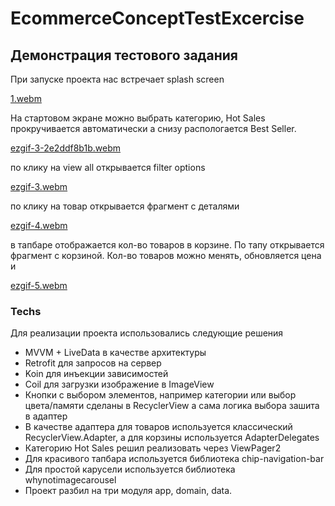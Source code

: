 # EcommerceConceptTestExcercise
## Демонстрация тестового задания

При запуске проекта нас встречает splash screen

[1.webm](https://user-images.githubusercontent.com/73552496/203527270-9a27de67-6630-4e53-8cdd-fdd78b7a0339.webm)

На стартовом экране можно выбрать категорию, Hot Sales прокручивается автоматически а снизу распологается Best Seller.

[ezgif-3-2e2ddf8b1b.webm](https://user-images.githubusercontent.com/73552496/203528016-3d278271-7386-4cf6-8a26-ff3694a7310c.webm)

по клику на view all открывается filter options

[ezgif-3.webm](https://user-images.githubusercontent.com/73552496/203529059-c8c840d7-5ab4-482f-b067-44a93b4b2636.webm)

по клику на товар открывается фрагмент с деталями

[ezgif-4.webm](https://user-images.githubusercontent.com/73552496/203529226-03a4121b-2adc-4d6c-9bf2-77843c582c12.webm)

в тапбаре отображается кол-во товаров в корзине. По тапу открывается фрагмент с корзиной. Кол-во товаров можно менять, обновляется цена и 

[ezgif-5.webm](https://user-images.githubusercontent.com/73552496/203534936-fbe37a79-9d89-451d-bee5-8465925bfd7c.webm)

### Techs

Для реализации проекта использовались следующие решения
- MVVM + LiveData в качестве архитектуры
- Retrofit для запросов на сервер
- Koin для инъекции зависимостей
- Coil для загрузки изображение в ImageView
- Кнопки с выбором элементов, например категории или выбор цвета/памяти сделаны в RecyclerView а сама логика выбора зашита в адаптер
- В качестве адаптера для товаров используется классический RecyclerView.Adapter, а для корзины используется AdapterDelegates
- Категорию Hot Sales решил реализовать через ViewPager2
- Для красивого тапбара используется библиотека chip-navigation-bar
- Для простой карусели используется библиотека whynotimagecarousel
- Проект разбил на три модуля app, domain, data.
